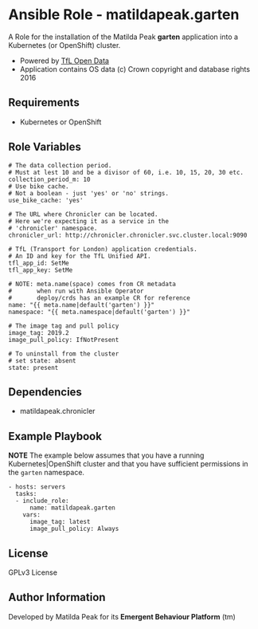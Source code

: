 Ansible Role - matildapeak.garten
=================================

A Role for the installation of the Matilda Peak **garten** application into a
Kubernetes (or OpenShift) cluster.

-   Powered by [TfL Open Data]
-   Application contains OS data (c) Crown copyright and database rights 2016

Requirements
------------

-   Kubernetes or OpenShift 

Role Variables
--------------

    # The data collection period.
    # Must at lest 10 and be a divisor of 60, i.e. 10, 15, 20, 30 etc.
    collection_period_m: 10
    # Use bike cache.
    # Not a boolean - just 'yes' or 'no' strings.
    use_bike_cache: 'yes'
    
    # The URL where Chronicler can be located.
    # Here we're expecting it as a service in the
    # 'chronicler' namespace.
    chronicler_url: http://chronicler.chronicler.svc.cluster.local:9090
    
    # TfL (Transport for London) application credentials.
    # An ID and key for the TfL Unified API.
    tfl_app_id: SetMe
    tfl_app_key: SetMe
    
    # NOTE: meta.name(space) comes from CR metadata
    #       when run with Ansible Operator
    #       deploy/crds has an example CR for reference
    name: "{{ meta.name|default('garten') }}"
    namespace: "{{ meta.namespace|default('garten') }}"
    
    # The image tag and pull policy
    image_tag: 2019.2
    image_pull_policy: IfNotPresent
    
    # To uninstall from the cluster
    # set state: absent
    state: present

Dependencies
------------

-   matildapeak.chronicler

Example Playbook
----------------

**NOTE** The example below assumes that you have a running Kubernetes|OpenShift
cluster and that you have sufficient permissions in the `garten` namespace.

    - hosts: servers
      tasks:
      - include_role:
          name: matildapeak.garten
        vars:
          image_tag: latest
          image_pull_policy: Always

License
-------

GPLv3 License

Author Information
------------------

Developed by Matilda Peak for its **Emergent Behaviour Platform** (tm)

[tfl open data]: https://tfl.gov.uk/info-for/open-data-users/
